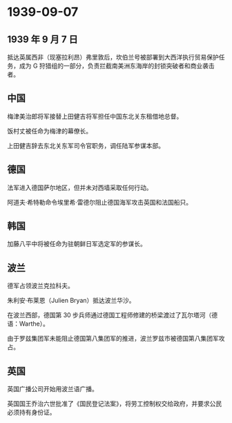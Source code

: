 # 1939-09-07

## 1939 年 9 月 7 日

抵达英属西非（现塞拉利昂）弗里敦后，坎伯兰号被部署到大西洋执行贸易保护任务，成为
G 狩猎组的一部分，负责拦截南美洲东海岸的封锁突破者和商业袭击者。

## 中国

梅津美治郎将军接替上田健吉将军担任中国东北关东租借地总督。

饭村丈被任命为梅津的幕僚长。

上田健吉辞去东北关东军司令官职务，调任陆军参谋本部。

## 德国

法军进入德国萨尔地区，但并未对西墙采取任何行动。

阿道夫·希特勒命令埃里希·雷德尔阻止德国海军攻击英国和法国船只。

## 韩国

加藤八平中将被任命为驻朝鲜日军选定军的参谋长。

## 波兰

德军占领波兰克拉科夫。

朱利安·布莱恩（Julien Bryan）抵达波兰华沙。

在波兰西部，德国第 30
步兵师通过德国工程师修建的桥梁渡过了瓦尔塔河（德语：Warthe）。

由于罗兹集团军未能阻止德国第八集团军的推进，波兰罗兹市被德国第八集团军攻占。

## 英国

英国广播公司开始用波兰语广播。

英国国王乔治六世批准了《国民登记法案》，将劳工控制权交给政府，并要求公民必须持有身份证。

